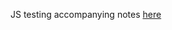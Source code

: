 JS testing accompanying notes [here](https://github.com/johnmutuma5/Notes/blob/master/Javascript/Testing/jest_beginner.md)
